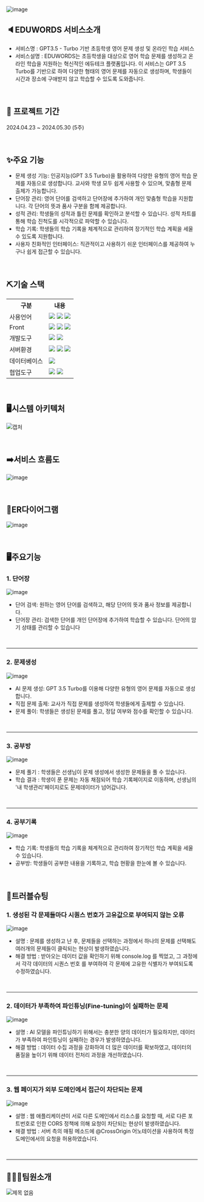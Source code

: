 ![image](https://github.com/subhun/react/assets/158446938/cbfa664f-1e74-4b4c-8761-0da907c360b8)

 
## 🔈EDUWORDS 서비스소개 
- 서비스명 : GPT3.5 - Turbo 기반 초등학생 영어 문제 생성 및 온라인 학습 서비스
- 서비스설명 : EDUWORDS는 초등학생을 대상으로 영어 학습 문제를 생성하고 온라인 학습을 지원하는 혁신적인 에듀테크 플랫폼입니다. 이 서비스는 GPT 3.5 Turbo를 기반으로 하여 다양한 형태의 영어 문제를 자동으로 생성하며, 학생들이 시간과 장소에 구애받지 않고 학습할 수 있도록 도와줍니다.
<br>

## 📆 프로젝트 기간
2024.04.23 ~ 2024.05.30 (5주)

 
<br>


## ✨주요 기능
- 문제 생성 기능: 인공지능(GPT 3.5 Turbo)을 활용하여 다양한 유형의 영어 학습 문제를 자동으로 생성합니다. 교사와 학생 모두 쉽게 사용할 수 있으며, 맞춤형 문제 출제가 가능합니다.
- 단어장 관리: 영어 단어를 검색하고 단어장에 추가하여 개인 맞춤형 학습을 지원합니다. 각 단어의 뜻과 품사 구분을 함께 제공합니다.
- 성적 관리: 학생들의 성적과 틀린 문제를 확인하고 분석할 수 있습니다. 성적 차트를 통해 학습 진척도를 시각적으로 파악할 수 있습니다.
- 학습 기록: 학생들의 학습 기록을 체계적으로 관리하여 장기적인 학습 계획을 세울 수 있도록 지원합니다.
- 사용자 친화적인 인터페이스: 직관적이고 사용하기 쉬운 인터페이스를 제공하여 누구나 쉽게 접근할 수 있습니다.
<br>

## ⛏️기술 스택
<table>
    <tr>
        <th>구분</th>
        <th>내용</th>
    </tr>
    <tr>
        <td>사용언어</td>
        <td>
          <img src="https://img.shields.io/badge/Python-3776AB?style=for-the-badge&logo=python&logoColor=white">
            <img src="https://img.shields.io/badge/Java-007396?style=for-the-badge&logo=java&logoColor=white"/>
            <img src="https://img.shields.io/badge/JavaScript-F7DF1E?style=for-the-badge&logo=JavaScript&logoColor=white"/>
        </td>
    </tr>
    <tr>
        <td>Front</td>
        <td>
            <img src="https://img.shields.io/badge/HTML5-E34F26?style=for-the-badge&logo=HTML5&logoColor=white"/>
            <img src="https://img.shields.io/badge/CSS3-1572B6?style=for-the-badge&logo=CSS3&logoColor=white"/>
            <img src="https://img.shields.io/badge/React-20232A?style=for-the-badge&logo=react&logoColor=61DAFB"/>
        </td>
    </tr>
    <tr>
        <td>개발도구</td>
        <td>
            <img src="https://img.shields.io/badge/Visual_Studio_Code-0078D4?style=for-the-badge&logo=visual%20studio%20code&logoColor=white"/>
            <img src="https://img.shields.io/badge/IntelliJ_IDEA-000000.svg?style=for-the-badge&logo=intellij-idea&logoColor=white"/>
        </td>
    </tr>
    <tr>
        <td>서버환경</td>
        <td>
            <img src="https://img.shields.io/badge/Flask-000000?style=for-the-badge&logo=flask&logoColor=white"/>
          <img src="https://img.shields.io/badge/Amazon_AWS-232F3E?style=for-the-badge&logo=amazon-aws&logoColor=white">
          <img src="https://img.shields.io/badge/Spring-6DB33F?style=for-the-badge&logo=spring&logoColor=white">
        </td>
    </tr>
    <tr>
        <td>데이터베이스</td>
        <td>
            <img src="https://img.shields.io/badge/PostgreSQL-316192?style=for-the-badge&logo=postgresql&logoColor=white"/>
        </td>
    </tr>
    <tr>
        <td>협업도구</td>
        <td>
            <img src="https://img.shields.io/badge/Git-F05032?style=for-the-badge&logo=Git&logoColor=white"/>
            <img src="https://img.shields.io/badge/GitHub-181717?style=for-the-badge&logo=GitHub&logoColor=white"/>
        </td>
    </tr>
</table>
<br>

## 🖥️시스템 아키텍처
![캡처](https://github.com/jinsuzzing/eduwords/assets/158446938/e769bf05-802d-4aba-95f3-2aa3a3193c84)



<br>

## ➡️서비스 흐름도
![image](https://github.com/subhun/react/assets/158446938/3a8b5294-5c95-49d6-aabf-24d435423a04)


<br>

## 📌ER다이어그램
![image](https://github.com/subhun/react/assets/158446938/fe99db80-b311-4f27-ac95-4efcb61a64a2)

<br>

## 🖥️주요기능
### 1. 단어장
![image](https://github.com/subhun/react/assets/158446938/bf115f7a-6fc0-44b2-bb44-62bee392b476)

- 단어 검색: 원하는 영어 단어를 검색하고, 해당 단어의 뜻과 품사 정보를 제공합니다.
- 단어장 관리: 검색한 단어를 개인 단어장에 추가하여 학습할 수 있습니다. 단어의 암기 상태를 관리할 수 있습니다

<br>
<hr>

### 2. 문제생성
![image](https://github.com/subhun/react/assets/158446938/a1256826-7738-4c4b-b65a-71b821dbef7d)

- AI 문제 생성: GPT 3.5 Turbo를 이용해 다양한 유형의 영어 문제를 자동으로 생성합니다.
- 직접 문제 출제: 교사가 직접 문제를 생성하여 학생들에게 출제할 수 있습니다.
- 문제 풀이: 학생들은 생성된 문제를 풀고, 정답 여부와 점수를 확인할 수 있습니다.

<br>
<hr>

### 3. 공부방
![image](https://github.com/subhun/react/assets/158446938/3d61f636-d0aa-4a3d-a655-7f5478176790)
- 문제 풀기 : 학생들은 선생님이 문제 생성에서 생성한 문제들을 풀 수 있습니다.
- 학습 결과 : 학생이 푼 문제는 자동 채점되어 학습 기록페이지로 이동하며, 선생님의 '내 학생관리'페이지로도 문제데이터가 넘어갑니다.

<br>
<hr>

### 4. 공부기록
![image](https://github.com/subhun/react/assets/158446938/7cadbd75-be6f-448c-a71b-2a31e4fb6566)

- 학습 기록: 학생들의 학습 기록을 체계적으로 관리하여 장기적인 학습 계획을 세울 수 있습니다.
- 공부방: 학생들이 공부한 내용을 기록하고, 학습 현황을 한눈에 볼 수 있습니다.
  
<br>

## 🎯트러블슈팅

### 1. 생성된 각 문제들마다 시퀀스 번호가 고유값으로 부여되지 않는 오류
![image](https://github.com/subhun/react/assets/158446938/78789ad0-546d-484e-80b9-b7e13d3da63f)

- 설명 : 문제를 생성하고 난 후, 문제들을 선택하는 과정에서 하나의 문제를 선택해도 여러개의 문제들이 클릭되는 현상이 발생하였습니다.
- 해결 방법 : 받아오는 데이터 값을 확인하기 위해 console.log 를 찍었고, 그 과정에서 각각 데이터의 시퀀스 번호 를 부여하여 각 문제에 고유한 식별자가 부여되도록 수정하였습니다.
<br>
<hr>

### 2. 데이터가 부족하여 파인튜닝(Fine-tuning)이 실패하는 문제
![image](https://github.com/subhun/react/assets/158446938/38956d6d-3747-4002-97d8-16783a01bc4d)

- 설명 : AI 모델을 파인튜닝하기 위해서는 충분한 양의 데이터가 필요하지만, 데이터가 부족하여 파인튜닝이 실패하는 경우가 발생하였습니다.
- 해결 방법 : 데이터 수집 과정을 강화하여 더 많은 데이터를 확보하였고, 데이터의 품질을 높이기 위해 데이터 전처리 과정을 개선하였습니다.
<br>
<hr>

### 3. 웹 페이지가 외부 도메인에서 접근이 차단되는 문제
![image](https://github.com/subhun/react/assets/158446938/47c95d0b-af68-48be-92c4-ad759ce401b9)

- 설명 : 웹 애플리케이션이 서로 다른 도메인에서 리소스를 요청할 때, 서로 다른 포트번호로 인한 CORS 정책에 의해 요청이 차단되는 현상이 발생하였습니다.
- 해결 방법 : 서버 측의 매핑 메소드에 @CrossOrigin 어노테이션을 사용하여 특정 도메인에서의 요청을 허용하였습니다.
<br>
<hr>

## 🧑‍🤝‍🧑팀원소개
![제목 없음](https://github.com/jinsuzzing/eduwords/assets/80892395/191c4fd5-ce25-49ff-8d4b-c25e327b8678)


